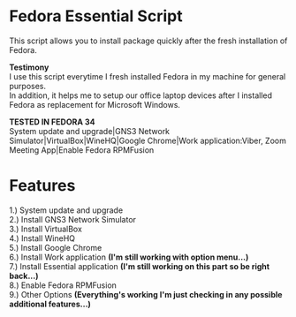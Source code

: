 # Fedora Essential Script

This script allows you to install package quickly after the fresh installation of Fedora.</br>

**Testimony**</br>
I use this script everytime I fresh installed Fedora in my machine for general purposes.</br>
In addition, it helps me to setup our office laptop devices after I installed Fedora as replacement for Microsoft Windows.

**TESTED IN FEDORA 34**</br>
System update and upgrade|GNS3 Network Simulator|VirtualBox|WineHQ|Google Chrome|Work application:Viber, Zoom Meeting App|Enable Fedora RPMFusion

# Features

1.) System update and upgrade</br>
2.) Install GNS3 Network Simulator</br>
3.) Install VirtualBox</br>
4.) Install WineHQ</br>
5.) Install Google Chrome</br>
6.) Install Work application **(I'm still working with option menu...)**</br>
7.) Install Essential application **(I'm still working on this part so be right back...)**</br>
8.) Enable Fedora RPMFusion</br>
9.) Other Options **(Everything's working I'm just checking in any possible additional features...)**</br>
